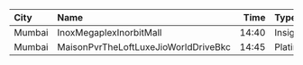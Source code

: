 | City   | Name                                 |  Time | Type     | Price | Capacity | Booked |
| :----- | :----------------------------------- | ----: | :------- | ----: | -------: | -----: |
| Mumbai | InoxMegaplexInorbitMall              | 14:40 | Insignia |  250₹ |       14 |      0 |
| Mumbai | MaisonPvrTheLoftLuxeJioWorldDriveBkc | 14:45 | Platinum |  700₹ |       33 |     17 |